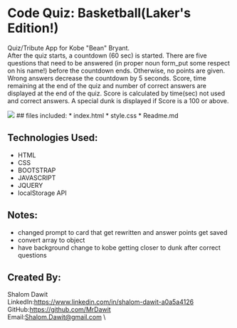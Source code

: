 # Code Quiz: Basketball(Laker's Edition!)
Quiz/Tribute App for Kobe "Bean" Bryant.\
After the quiz starts, a countdown (60 sec) is started. There are five questions that need to be answered (in proper noun form_put some respect on his name!) before the countdown ends. Otherwise, no points are given. Wrong answers decrease the countdown by 5 seconds. Score, time remaining at the end of the quiz and number of correct answers are displayed at the end of the quiz. Score is calculated by time(sec) not used and correct answers. A special dunk is displayed if Score is a 100 or above.

<img src="./code-quiz.gif"> 
## files included:
* index.html
* style.css
* Readme.md

## Technologies Used:
* HTML
* CSS
* BOOTSTRAP 
* JAVASCRIPT
* JQUERY
* localStorage API


## Notes:
* changed prompt to card that get rewritten and answer points get saved
* convert array to object
* have background change to kobe getting closer to dunk after correct questions


## Created By:
Shalom Dawit\
LinkedIn:https://www.linkedin.com/in/shalom-dawit-a0a5a4126 \
GitHub:https://github.com/MrDawit \
Email:Shalom.Dawit@gmail.com \

